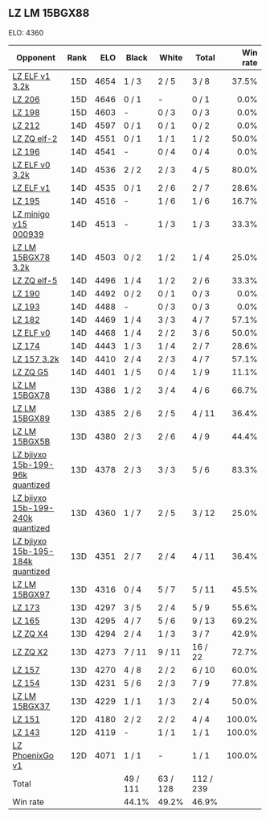 ## LZ LM 15BGX88 ##

ELO: 4360

Opponent | Rank | ELO | Black | White | Total | Win rate
---------|-----:|----:|-------|-------|-------|-------:
[LZ ELF v1 3.2k](LZ%20ELF%20v1%203.2k.md) | 15D | 4654 | 1 / 3 | 2 / 5 | 3 / 8 | 37.5%
[LZ 206](LZ%20206.md) | 15D | 4646 | 0 / 1 | - | 0 / 1 | 0.0%
[LZ 198](LZ%20198.md) | 15D | 4603 | - | 0 / 3 | 0 / 3 | 0.0%
[LZ 212](LZ%20212.md) | 14D | 4597 | 0 / 1 | 0 / 1 | 0 / 2 | 0.0%
[LZ ZQ elf-2](LZ%20ZQ%20elf-2.md) | 14D | 4551 | 0 / 1 | 1 / 1 | 1 / 2 | 50.0%
[LZ 196](LZ%20196.md) | 14D | 4541 | - | 0 / 4 | 0 / 4 | 0.0%
[LZ ELF v0 3.2k](LZ%20ELF%20v0%203.2k.md) | 14D | 4536 | 2 / 2 | 2 / 3 | 4 / 5 | 80.0%
[LZ ELF v1](LZ%20ELF%20v1.md) | 14D | 4535 | 0 / 1 | 2 / 6 | 2 / 7 | 28.6%
[LZ 195](LZ%20195.md) | 14D | 4516 | - | 1 / 6 | 1 / 6 | 16.7%
[LZ minigo v15 000939](LZ%20minigo%20v15%20000939.md) | 14D | 4513 | - | 1 / 3 | 1 / 3 | 33.3%
[LZ LM 15BGX78 3.2k](LZ%20LM%2015BGX78%203.2k.md) | 14D | 4503 | 0 / 2 | 1 / 2 | 1 / 4 | 25.0%
[LZ ZQ elf-5](LZ%20ZQ%20elf-5.md) | 14D | 4496 | 1 / 4 | 1 / 2 | 2 / 6 | 33.3%
[LZ 190](LZ%20190.md) | 14D | 4492 | 0 / 2 | 0 / 1 | 0 / 3 | 0.0%
[LZ 193](LZ%20193.md) | 14D | 4488 | - | 0 / 3 | 0 / 3 | 0.0%
[LZ 182](LZ%20182.md) | 14D | 4469 | 1 / 4 | 3 / 3 | 4 / 7 | 57.1%
[LZ ELF v0](LZ%20ELF%20v0.md) | 14D | 4468 | 1 / 4 | 2 / 2 | 3 / 6 | 50.0%
[LZ 174](LZ%20174.md) | 14D | 4443 | 1 / 3 | 1 / 4 | 2 / 7 | 28.6%
[LZ 157 3.2k](LZ%20157%203.2k.md) | 14D | 4410 | 2 / 4 | 2 / 3 | 4 / 7 | 57.1%
[LZ ZQ G5](LZ%20ZQ%20G5.md) | 14D | 4401 | 1 / 5 | 0 / 4 | 1 / 9 | 11.1%
[LZ LM 15BGX78](LZ%20LM%2015BGX78.md) | 13D | 4386 | 1 / 2 | 3 / 4 | 4 / 6 | 66.7%
[LZ LM 15BGX89](LZ%20LM%2015BGX89.md) | 13D | 4385 | 2 / 6 | 2 / 5 | 4 / 11 | 36.4%
[LZ LM 15BGX5B](LZ%20LM%2015BGX5B.md) | 13D | 4380 | 2 / 3 | 2 / 6 | 4 / 9 | 44.4%
[LZ bjiyxo 15b-199-96k quantized](LZ%20bjiyxo%2015b-199-96k%20quantized.md) | 13D | 4378 | 2 / 3 | 3 / 3 | 5 / 6 | 83.3%
[LZ bjiyxo 15b-199-240k quantized](LZ%20bjiyxo%2015b-199-240k%20quantized.md) | 13D | 4360 | 1 / 7 | 2 / 5 | 3 / 12 | 25.0%
[LZ bjiyxo 15b-195-184k quantized](LZ%20bjiyxo%2015b-195-184k%20quantized.md) | 13D | 4351 | 2 / 7 | 2 / 4 | 4 / 11 | 36.4%
[LZ LM 15BGX97](LZ%20LM%2015BGX97.md) | 13D | 4316 | 0 / 4 | 5 / 7 | 5 / 11 | 45.5%
[LZ 173](LZ%20173.md) | 13D | 4297 | 3 / 5 | 2 / 4 | 5 / 9 | 55.6%
[LZ 165](LZ%20165.md) | 13D | 4295 | 4 / 7 | 5 / 6 | 9 / 13 | 69.2%
[LZ ZQ X4](LZ%20ZQ%20X4.md) | 13D | 4294 | 2 / 4 | 1 / 3 | 3 / 7 | 42.9%
[LZ ZQ X2](LZ%20ZQ%20X2.md) | 13D | 4273 | 7 / 11 | 9 / 11 | 16 / 22 | 72.7%
[LZ 157](LZ%20157.md) | 13D | 4270 | 4 / 8 | 2 / 2 | 6 / 10 | 60.0%
[LZ 154](LZ%20154.md) | 13D | 4231 | 5 / 6 | 2 / 3 | 7 / 9 | 77.8%
[LZ LM 15BGX37](LZ%20LM%2015BGX37.md) | 13D | 4229 | 1 / 1 | 1 / 3 | 2 / 4 | 50.0%
[LZ 151](LZ%20151.md) | 12D | 4180 | 2 / 2 | 2 / 2 | 4 / 4 | 100.0%
[LZ 143](LZ%20143.md) | 12D | 4119 | - | 1 / 1 | 1 / 1 | 100.0%
[LZ PhoenixGo v1](LZ%20PhoenixGo%20v1.md) | 12D | 4071 | 1 / 1 | - | 1 / 1 | 100.0%
Total | | | 49 / 111 | 63 / 128 | 112 / 239 | 
Win rate| | | 44.1% | 49.2% | 46.9% | 
